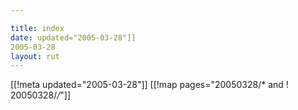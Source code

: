 ```yaml
---

title: index
date: updated="2005-03-28"]]
2005-03-28
layout: rut
---
```


[[!meta updated="2005-03-28"]]
[[!map pages="20050328/* and ! 20050328/*/*"]]
